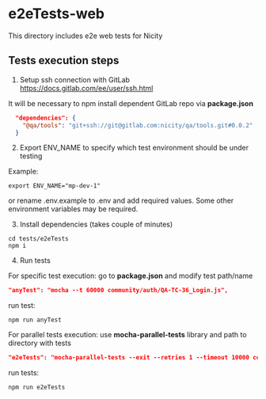 # e2eTests-web

This directory includes e2e web tests for Nicity

## Tests execution steps

1. Setup ssh connection with GitLab https://docs.gitlab.com/ee/user/ssh.html

It will be necessary to npm install dependent GitLab repo via **package.json**

```json
  "dependencies": {
    "@qa/tools": "git+ssh://git@gitlab.com:nicity/qa/tools.git#0.0.2"
  }
```

2. Export ENV_NAME to specify which test environment should be under testing

Example:

```shell
export ENV_NAME="mp-dev-1"
```

or
rename .env.example to .env and add required values.
Some other environment variables may be required.

3. Install dependencies (takes couple of minutes)

```shell
cd tests/e2eTests
npm i
```

4. Run tests

For specific test execution: go to **package.json** and modify test path/name

```json
"anyTest": "mocha --t 60000 community/auth/QA-TC-36_Login.js",
```

run test:

```shell
npm run anyTest
```

For parallel tests execution: use **mocha-parallel-tests** library and path
to directory with tests

```json
"e2eTests": "mocha-parallel-tests --exit --retries 1 --timeout 10000 community/* --max-parallel 2"
```

run tests:

```shell
npm run e2eTests
```
